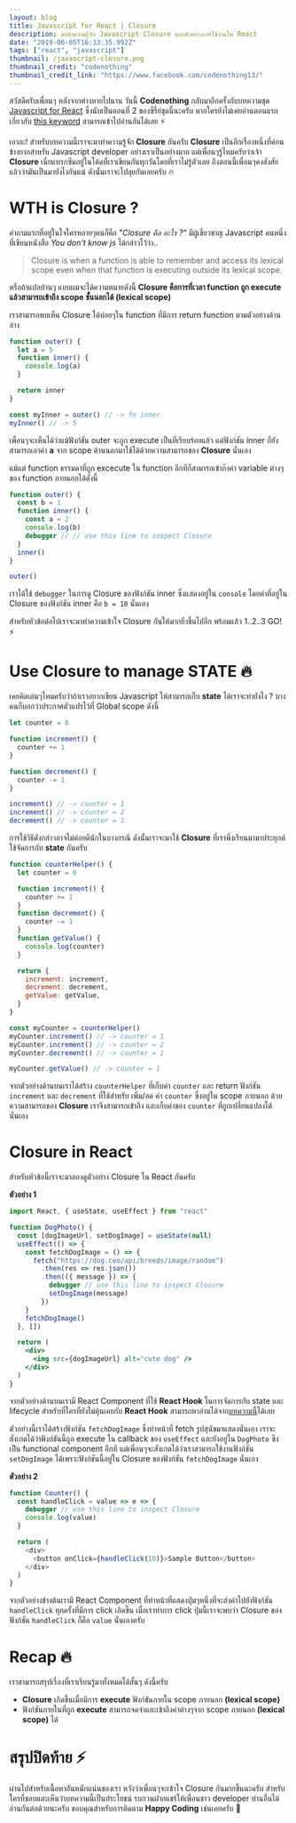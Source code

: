 ```yaml
---
layout: blog
title: Javascript for React | Closure
description: มาทำความรู้จัก Javascript Closure และตัวอย่างการใช้งานใน React
date: "2019-06-05T16:33:35.992Z"
tags: ["react", "javascript"]
thumbnail: /javascript-closure.png
thumbnail_credit: "codenothing"
thumbnail_credit_link: "https://www.facebook.com/codenothing13/"
---
```


สวัสดีครับเพื่อนๆ หลังจากห่างหายไปนาน วันนี้ **Codenothing** กลับมาอีกครั้งกับบทความชุด [Javascript for React]() ซึ่งนับเป็นตอนที่ 2 ของซีรี่ย์ชุดนี้นะครับ หากใครยังไม่เคยอ่านตอนแรกเกี่ยวกับ [this keyword]() สามารถเข้าไปอ่านกันได้เลย :zap:

เอาละ! สำหรับบทความนี้เราจะมาทำความรู้จัก **Closure** กันครับ **Closure** เป็นอีกเรื่องหนึ่งที่ค่อนข้างยากสำหรับ Javascript developer อย่างเราเป็นอย่างมาก แต่เพื่อนๆรู้ไหมครับว่าเจ้า **Closure** เนี่ยแทรกซึมอยู่ในโค้ดที่เราเขียนกันทุกวันโดยที่เราไม่รู้ตัวเลย
ถึงตอนนี้เพื่อนๆคงสังสัยแล้วว่ามันเป็นมายังไงกันแน่ ดังนั้นเราจะไปลุยกันเลยครับ :fire:

# WTH is Closure ?

คำถามแรกที่อยู่ในใจใครหลายๆคนก็คือ _"Closure คือ อะไร ?"_ มีผู้เชี่ยวชาญ Javascript คนหนึ่งที่เขียนหนังสือ _You don't know js_ ได้กล่าวไว้ว่า..

> Closure is when a function is able to remember and access its lexical scope even when that function is executing outside its lexical scope.

หรือถ้าแปลบ้านๆ แบบผมจะได้ความหมายดังนี้ **Closure คือการที่เวลา function ถูก execute แล้วสามารถเข้าถึง scope ชั้นนอกได้ (lexical scope)**

เราสามารถพบเห็น Closure ได้บ่อยๆใน function ที่มีการ return function ตามตัวอย่างด้านล่าง

```js
function outer() {
  let a = 5
  function inner() {
    console.log(a)
  }

  return inner
}

const myInner = outer() // -> fn inner
myInner() // -> 5
```

เพื่อนๆจะเห็นได้ว่าแม้ฟังก์ชัน outer จะถูก execute เป็นที่เรียบร้อยแล้ว แต่ฟังก์ชัน inner ก็ยังสามารถเอาค่า **a** จาก scope ด้านนอกมาใช้ได้ด้วยความสามารถของ **Closure** นั่นเอง

แม้แต่ function ธรรมดาที่ถูก excecute ใน function อีกทีก็สามารถเข้าถ๊งค่า variable ต่างๆของ function ภายนอกได้ดังนี้

```js
function outer() {
  const b = 1
  function inner() {
    const a = 2
    console.log(b)
    debugger // // use this line to inspect Closure
  }
  inner()
}

outer()
```

เราได้ใช้ `debugger` ในการดู Closure ของฟังก์ชัน inner ซึ่งแสดงอยู่ใน `console` โดยค่าที่อยู่ใน Closure ของฟังก์ชัน inner คือ `b = 10` นั่นเอง

สำหรับหัวข้อต่อไปเราจะมาทำความเข้าใจ Closure กันให้มากยิ่งขึ้นไปอีก พร้อมแล้ว 1..2..3 GO! :zap:

# Use Closure to manage STATE :fire:

เคยคิดเล่นๆไหมครับว่าถ้าเราอยากเขียน Javascript ให้สามารถเก็บ **state** ได้เราจะทำยังไง ? บางคนก็บอกว่าประกาศตัวแปรไว้ที่ Global scope ดังนี้

```js
let counter = 0

function increment() {
  counter += 1
}

function decrement() {
  counter -= 1
}

increment() // -> counter = 1
increment() // -> counter = 2
decrement() // -> counter = 1
```

การใช้วิธีดังกล่าวอาจไม่ค่อยดีนักในบางกรณี ดังนั้นเราจะมาใช้ **Closure** ที่เราพึ่งเรียนมามาประยุกต์ใช้จัดการกับ **state** กันครับ

```js
function counterHelper() {
  let counter = 0

  function increment() {
    counter += 1
  }
  function decrement() {
    counter -= 1
  }
  function getValue() {
    console.log(counter)
  }

  return {
    increment: increment,
    decrement: decrement,
    getValue: getValue,
  }
}

const myCounter = counterHelper()
myCounter.increment() // -> counter = 1
myCounter.increment() // -> counter = 2
myCounter.decrement() // -> counter = 1

myCounter.getValue() // -> counter = 1
```

จากตัวอย่างด้านบนเราได้สร้าง `counterHelper` ที่เก็บค่า `counter` และ return ฟังก์ชัน `increment` และ `decrement` ที่ใช้สำหรับ เพิ่ม/ลด ค่า `counter` ซึ่งอยู่ใน scope ภายนอก ด้วยความสามารถของ **Closure** เราจึงสามารถเข้าถึง และเก็บค่าของ `counter` ที่ถูกเปลี่ยนแปลงได้นั่นเอง

# Closure in React

สำหรับหัวข้อนี้เราจะมาลองดูตัวอย่าง Closure ใน React กันครับ

**ตัวอย่าง 1**

```jsx
import React, { useState, useEffect } from "react"

function DogPhoto() {
  const [dogImageUrl, setDogImage] = useState(null)
  useEffect(() => {
    const fetchDogImage = () => {
      fetch("https://dog.ceo/api/breeds/image/random")
        .then(res => res.json())
        .then(({ message }) => {
          debugger // use this line to inspect Closure
          setDogImage(message)
        })
    }
    fetchDogImage()
  }, [])

  return (
    <div>
      <img src={dogImageUrl} alt="cute dog" />
    </div>
  )
}
```

จากตัวอย่างด้านบนเรามี React Component ที่ใช้ **React Hook** ในการจัดการกับ state และ lifecycle สำหรับที่ใครที่ยังไม่คุ้นเคยกับ **React Hook** สามารถหาอ่านได้จาก[บทความนี้](https://www.codenothing.co/blogs/react-hook-in-3-minutes/)ได้เลย

ตัวอย่างนี้เราได้สร้างฟังก์ชัน `fetchDogImage` ซึ่งทำหน้าที่ fetch รูปสุนัขมาแสดงนั่นเอง เราจะสังเกตได้ว่าฟังก์ขันนี้ถูก execute ใน callback ของ `useEffect` และยังอยู่ใน `DogPhoto` ซึงเป็น functional component อีกที แต่เพื่อนๆจะสังเกตได้ว่าเราสามารถใช้งานฟังก์ชัน `setDogImage` ได้เพราะฟังก์ชันนี้อยู่ใน Closure ของฟังก์ชัน `fetchDogImage` นั่นเอง

**ตัวอย่าง 2**

```js
function Counter() {
  const handleClick = value => e => {
    debugger // use this line to inspect Closure
    console.log(value)
  }

  return (
    <div>
      <button onClick={handleClick(10)}>Sample Button</button>
    </div>
  )
}
```

จากตัวอย่างข้างต้นเรามี React Component ที่ทำหน้าที่แสดงปุ่มๆหนึ่งที่จะส่งค่าไปยังฟังก์ชัน `handleClick` ทุกครั้งที่มีการ click เกิดขึ้น เมื่อเราทำการ click ปุ่มนี้เราจะพบว่า Closure ของฟังก์ชัน `handleClick` ก็คือ `value` นั่นเองครับ

# Recap :fire:

เราสามารถสรุปเรื่องที่เราเรียนรู้มาทั้งหมดได้สั้นๆ ดังนี้ครับ

- **Closure** เกิดขึ้นเมื่อมีการ **execute** ฟังก์ขันภายใน scope ภายนอก **(lexical scope)**
- ฟังก์ชันภายในที่ถูก **execute** สามารถจดจำและเข้าถึงค่าต่างๆจาก scope ภายนอก **(lexical scope)** ได้

# สรุปปิดท้าย :zap:

ผ่านไปสำหรับเนื้อหาอันหนักแน่นของเรา หวังว่าเพื่อนๆจะเข้าใจ Closure กันมากขึ้นนะครับ สำหรับใครที่ชอบและเห็นว่าบทความนี้เป็นประโยชน์ รบกวนฝากแชร์ให้เพื่อนชาว developer ท่านอื่นได้อ่านกันต่อด้วยนะครับ ขอบคุณสำหรับการติดตาม **Happy Coding** เช่นเคยครับ :pray:

